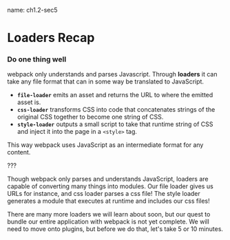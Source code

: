 name: ch1.2-sec5
# Loaders Recap

### Do one thing well

webpack only understands and parses Javascript. Through **loaders** it can take any file format that can in some way be translated to JavaScript.

- **`file-loader`** emits an asset and returns the URL to where the emitted asset is.
- **`css-loader`** transforms CSS into code that concatenates strings of the original CSS together to become one string of CSS.
- **`style-loader`** outputs a small script to take that runtime string of CSS and inject it into the page in a `<style>` tag.

This way webpack uses JavaScript as an intermediate format for any content.

???

Though webpack only parses and understands JavaScript, loaders are capable of converting many things into modules.  Our file loader gives us URLs for instance, and css loader parses a css file!  The style loader generates a module that executes at runtime and includes our css files!

There are many more loaders we will learn about soon, but our quest to bundle our entire application with webpack is not yet complete.  We will need to move onto plugins, but before we do that, let's take 5 or 10 minutes.

